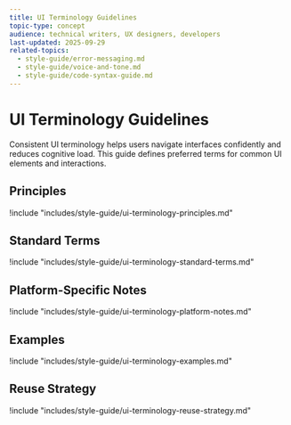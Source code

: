 ```yaml
---
title: UI Terminology Guidelines
topic-type: concept
audience: technical writers, UX designers, developers
last-updated: 2025-09-29
related-topics:
  - style-guide/error-messaging.md
  - style-guide/voice-and-tone.md
  - style-guide/code-syntax-guide.md
---
```


# UI Terminology Guidelines

Consistent UI terminology helps users navigate interfaces confidently and reduces cognitive load. This guide defines preferred terms for common UI elements and interactions.

## Principles

!include "includes/style-guide/ui-terminology-principles.md"

## Standard Terms

!include "includes/style-guide/ui-terminology-standard-terms.md"

## Platform-Specific Notes

!include "includes/style-guide/ui-terminology-platform-notes.md"

## Examples

!include "includes/style-guide/ui-terminology-examples.md"

## Reuse Strategy

!include "includes/style-guide/ui-terminology-reuse-strategy.md"
